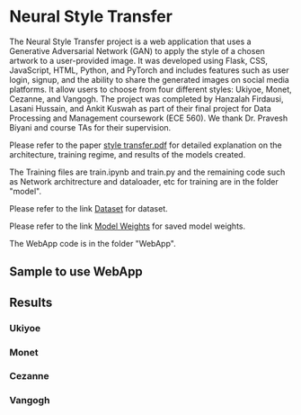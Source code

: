 # Neural Style Transfer

The Neural Style Transfer project is a web application that uses a Generative Adversarial Network (GAN) to apply the style of a chosen artwork to a user-provided image. It was developed using Flask, CSS, JavaScript, HTML, Python, and PyTorch and includes features such as user login, signup, and the ability to share the generated images on social media platforms. It allow users to choose from four different styles: Ukiyoe, Monet, Cezanne, and Vangogh. The project was completed by Hanzalah Firdausi, Lasani Hussain, and Ankit Kuswah as part of their final project for Data Processing and Management coursework (ECE 560). We thank Dr. Pravesh Biyani and course TAs for their supervision.

Please refer to the paper [style transfer.pdf]() for detailed explanation on the architecture, training regime, and results of the models created.

The Training files are train.ipynb and train.py and the remaining code such as Network architrecture and dataloader, etc for training are in the folder "model".

Please refer to the link [Dataset](https://drive.google.com/file/d/1lsT15fWQbUiwajLs1PMVZx0Bvl7HxcMt/view?usp=share_link) for dataset.

Please refer to the link [Model Weights](https://drive.google.com/file/d/19he_CLhXuMGcsjq1wCIlKjo0FQtqXrjk/view?usp=share_link) for saved model weights.

The WebApp code is in the folder "WebApp".

## Sample to use WebApp

## Results

### Ukiyoe

### Monet

### Cezanne

### Vangogh
